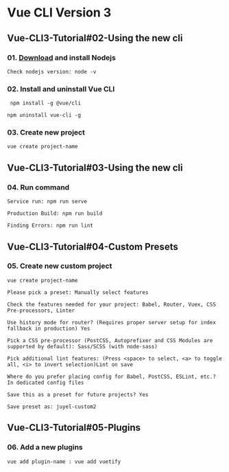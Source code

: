 # Vue CLI Version 3

## Vue-CLI3-Tutorial#02-Using the new cli

### 01. [Download](https://nodejs.org/en/download/) and install Nodejs 
```
Check nodejs version: node -v
```
### 02. Install and uninstall Vue CLI
```
 npm install -g @vue/cli
```
```
npm uninstall vue-cli -g 
```
### 03. Create new project
```
vue create project-name 
```
## Vue-CLI3-Tutorial#03-Using the new cli
### 04. Run command
```
Service run: npm run serve
```
```
Production Build: npm run build
```
```
Finding Errors: npm run lint
```
## Vue-CLI3-Tutorial#04-Custom Presets
### 05. Create new custom project
```
vue create project-name
```
```
Please pick a preset: Manually select features
```
```
Check the features needed for your project: Babel, Router, Vuex, CSS Pre-processors, Linter
```
```
Use history mode for router? (Requires proper server setup for index fallback in production) Yes
```
```
Pick a CSS pre-processor (PostCSS, Autoprefixer and CSS Modules are supported by default): Sass/SCSS (with node-sass)
```
```
Pick additional lint features: (Press <space> to select, <a> to toggle all, <i> to invert selection)Lint on save
```
```
Where do you prefer placing config for Babel, PostCSS, ESLint, etc.? In dedicated config files
```
```
Save this as a preset for future projects? Yes
```
```
Save preset as: juyel-custom2
```
## Vue-CLI3-Tutorial#05-Plugins
### 06. Add a new plugins

```
vue add plugin-name : vue add vuetify
```

